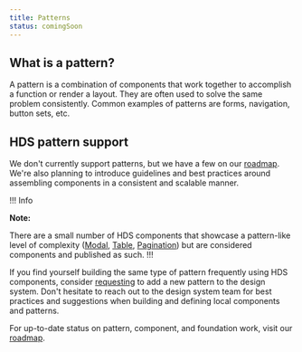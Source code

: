 ```yaml
---
title: Patterns
status: comingSoon
---
```


## What is a pattern?

A pattern is a combination of components that work together to accomplish a function or render a layout. They are often used to solve the same problem consistently. Common examples of patterns are forms, navigation, button sets, etc.

## HDS pattern support

We don't currently support patterns, but we have a few on our [roadmap](URL). We're also planning to introduce guidelines and best practices around assembling components in a consistent and scalable manner.

!!! Info

**Note:**

There are a small number of HDS components that showcase a pattern-like level of complexity ([Modal](/components/modal), [Table](/components/table), [Pagination](/components/pagination)) but are considered components and published as such.
!!!

If you find yourself building the same type of pattern frequently using HDS components, consider [requesting](https://docs.google.com/forms/d/e/1FAIpQLScpMXgrUTVT5fYriu4Pp48r4Nl_eCPluVnJLg0Yg3NXsRWvIA/viewform) to add a new pattern to the design system. Don't hesitate to reach out to the design system team for best practices and suggestions when building and defining local components and patterns.

For up-to-date status on pattern, component, and foundation work, visit our [roadmap](/updates/roadmap).
